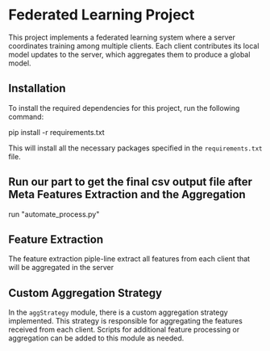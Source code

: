 # Federated Learning Project

This project implements a federated learning system where a server coordinates training among multiple clients. Each client contributes its local model updates to the server, which aggregates them to produce a global model.

## Installation

To install the required dependencies for this project, run the following command:


pip install -r requirements.txt

This will install all the necessary packages specified in the `requirements.txt` file.

## Run our part to get the final csv output file after Meta Features Extraction and the Aggregation   
 
run "automate_process.py" 

## Feature Extraction

The feature extraction piple-line extract all features from each client that will be aggregated in the server 

## Custom Aggregation Strategy

In the `aggStrategy` module, there is a custom aggregation strategy implemented. This strategy is responsible for aggregating the features received from each client. Scripts for additional feature processing or aggregation can be added to this module as needed.
